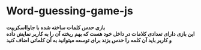 # Word-guessing-game-js  
**بازی حدس کلمات ساخته شده با جاوااسکریپت**  
**این بازی دارای تعدادی کلامات در داخل خود هست که بهم ریخته آن را به کاربر نمایش داده**  
**و کاربر باید آن کلمه را حدس بزند برای توسعه میتوانید به آن کلماتی اضاف کنید**
